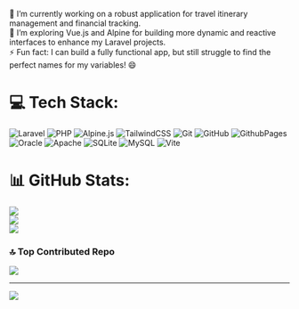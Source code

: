 🔭 I’m currently working on a robust application for travel itinerary management and financial tracking. <br>🌱 I’m exploring Vue.js and Alpine for building more dynamic and reactive interfaces to enhance my Laravel projects.<br>⚡ Fun fact: I can build a fully functional app, but still struggle to find the perfect names for my variables! 😄



# 💻 Tech Stack:
![Laravel](https://img.shields.io/badge/laravel-%23FF2D20.svg?style=for-the-badge&logo=laravel&logoColor=white) ![PHP](https://img.shields.io/badge/php-%23777BB4.svg?style=for-the-badge&logo=php&logoColor=white) ![Alpine.js](https://img.shields.io/badge/alpinejs-white.svg?style=for-the-badge&logo=alpinedotjs&logoColor=%238BC0D0) ![TailwindCSS](https://img.shields.io/badge/tailwindcss-%2338B2AC.svg?style=for-the-badge&logo=tailwind-css&logoColor=white) ![Git](https://img.shields.io/badge/git-%23F05033.svg?style=for-the-badge&logo=git&logoColor=white) ![GitHub](https://img.shields.io/badge/github-%23121011.svg?style=for-the-badge&logo=github&logoColor=white) ![GithubPages](https://img.shields.io/badge/github%20pages-121013?style=for-the-badge&logo=github&logoColor=white) ![Oracle](https://img.shields.io/badge/Oracle-F80000?style=for-the-badge&logo=oracle&logoColor=white) ![Apache](https://img.shields.io/badge/apache-%23D42029.svg?style=for-the-badge&logo=apache&logoColor=white) ![SQLite](https://img.shields.io/badge/sqlite-%2307405e.svg?style=for-the-badge&logo=sqlite&logoColor=white) ![MySQL](https://img.shields.io/badge/mysql-4479A1.svg?style=for-the-badge&logo=mysql&logoColor=white) ![Vite](https://img.shields.io/badge/vite-%23646CFF.svg?style=for-the-badge&logo=vite&logoColor=white)
# 📊 GitHub Stats:
![](https://github-readme-stats.vercel.app/api?username=Marino07&theme=buefy&hide_border=true&include_all_commits=true&count_private=false)<br/>
![](https://github-readme-streak-stats.herokuapp.com/?user=Marino07&theme=buefy&hide_border=true)<br/>
![](https://github-readme-stats.vercel.app/api/top-langs/?username=Marino07&theme=buefy&hide_border=true&include_all_commits=true&count_private=false&layout=compact)

### 🔝 Top Contributed Repo
![](https://github-contributor-stats.vercel.app/api?username=Marino07&limit=5&theme=dark&combine_all_yearly_contributions=true)

---
[![](https://visitcount.itsvg.in/api?id=Marino07&icon=0&color=0)](https://visitcount.itsvg.in)

<!-- Proudly created with GPRM ( https://gprm.itsvg.in ) -->
